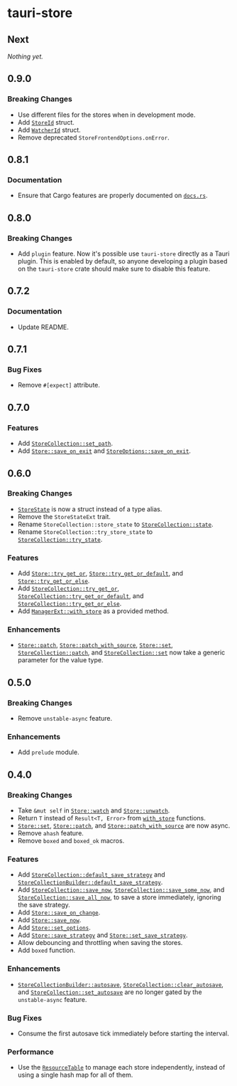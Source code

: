 # tauri-store

## Next

_Nothing yet._

## 0.9.0

### Breaking Changes

- Use different files for the stores when in development mode.
- Add [`StoreId`](https://docs.rs/tauri-store/0.9.0/tauri_store/struct.StoreId.html) struct.
- Add [`WatcherId`](https://docs.rs/tauri-store/0.9.0/tauri_store/struct.WatcherId.html) struct.
- Remove deprecated `StoreFrontendOptions.onError`.

## 0.8.1

### Documentation

- Ensure that Cargo features are properly documented on [`docs.rs`](https://docs.rs/tauri-store/0.8.1/tauri_store).

## 0.8.0

### Breaking Changes

- Add `plugin` feature. Now it's possible use `tauri-store` directly as a Tauri plugin. This is enabled by default, so anyone developing a plugin based on the `tauri-store` crate should make sure to disable this feature.

## 0.7.2

### Documentation

- Update README.

## 0.7.1

### Bug Fixes

- Remove `#[expect]` attribute.

## 0.7.0

### Features

- Add [`StoreCollection::set_path`](https://docs.rs/tauri-store/0.7.0/tauri_store/struct.StoreCollection.html#method.set_path).
- Add [`Store::save_on_exit`](https://docs.rs/tauri-store/0.7.0/tauri_store/struct.Store.html#method.save_on_exit) and [`StoreOptions::save_on_exit`](https://docs.rs/tauri-store/0.7.0/tauri_store/struct.StoreOptions.html#structfield.save_on_exit).

## 0.6.0

### Breaking Changes

- [`StoreState`](https://docs.rs/tauri-store/0.6.0/tauri_store/struct.StoreState.html) is now a struct instead of a type alias.
- Remove the `StoreStateExt` trait.
- Rename `StoreCollection::store_state` to [`StoreCollection::state`](https://docs.rs/tauri-store/0.6.0/tauri_store/struct.StoreCollection.html#method.state).
- Rename `StoreCollection::try_store_state` to [`StoreCollection::try_state`](https://docs.rs/tauri-store/0.6.0/tauri_store/struct.StoreCollection.html#method.try_state).

### Features

- Add [`Store::try_get_or`](https://docs.rs/tauri-store/0.6.0/tauri_store/struct.Store.html#method.try_get_or), [`Store::try_get_or_default`](https://docs.rs/tauri-store/0.6.0/tauri_store/struct.Store.html#method.try_get_or_default), and [`Store::try_get_or_else`](https://docs.rs/tauri-store/0.6.0/tauri_store/struct.Store.html#method.try_get_or_else).
- Add [`StoreCollection::try_get_or`](https://docs.rs/tauri-store/0.6.0/tauri_store/struct.StoreCollection.html#method.try_get_or), [`StoreCollection::try_get_or_default`](https://docs.rs/tauri-store/0.6.0/tauri_store/struct.StoreCollection.html#method.try_get_or_default), and [`StoreCollection::try_get_or_else`](https://docs.rs/tauri-store/0.6.0/tauri_store/struct.StoreCollection.html#method.try_get_or_else).
- Add [`ManagerExt::with_store`](https://docs.rs/tauri-store/0.6.0/tauri_store/trait.ManagerExt.html#method.with_store) as a provided method.

### Enhancements

- [`Store::patch`](https://docs.rs/tauri-store/0.6.0/tauri_store/struct.Store.html#method.patch), [`Store::patch_with_source`](https://docs.rs/tauri-store/0.6.0/tauri_store/struct.Store.html#method.patch_with_source), [`Store::set`](https://docs.rs/tauri-store/0.6.0/tauri_store/struct.Store.html#method.set), [`StoreCollection::patch`](https://docs.rs/tauri-store/0.6.0/tauri_store/struct.StoreCollection.html#method.patch), and [`StoreCollection::set`](https://docs.rs/tauri-store/0.6.0/tauri_store/struct.StoreCollection.html#method.set) now take a generic parameter for the value type.

## 0.5.0

### Breaking Changes

- Remove `unstable-async` feature.

### Enhancements

- Add `prelude` module.

## 0.4.0

### Breaking Changes

- Take `&mut self` in [`Store::watch`](https://docs.rs/tauri-store/0.4.0/tauri_store/struct.Store.html#method.watch) and [`Store::unwatch`](https://docs.rs/tauri-store/0.4.0/tauri_store/struct.Store.html#method.unwatch).
- Return `T` instead of `Result<T, Error>` from [`with_store`](https://docs.rs/tauri-store/0.4.0/tauri_store/fn.with_store.html) functions.
- [`Store::set`](https://docs.rs/tauri-store/0.4.0/tauri_store/struct.Store.html#method.set), [`Store::patch`](https://docs.rs/tauri-store/0.4.0/tauri_store/struct.Store.html#method.patch), and [`Store::patch_with_source`](https://docs.rs/tauri-store/0.4.0/tauri_store/struct.Store.html#method.patch_with_source) are now async.
- Remove `ahash` feature.
- Remove `boxed` and `boxed_ok` macros.

### Features

- Add [`StoreCollection::default_save_strategy`](https://docs.rs/tauri-store/0.4.0/tauri_store/struct.StoreCollection.html#method.default_save_strategy) and [`StoreCollectionBuilder::default_save_strategy`](https://docs.rs/tauri-store/0.4.0/tauri_store/struct.StoreCollectionBuilder.html#method.default_save_strategy).
- Add [`StoreCollection::save_now`](https://docs.rs/tauri-store/0.4.0/tauri_store/struct.StoreCollection.html#method.save_now), [`StoreCollection::save_some_now`](https://docs.rs/tauri-store/0.4.0/tauri_store/struct.StoreCollection.html#method.save_some_now), and [`StoreCollection::save_all_now`](https://docs.rs/tauri-store/0.4.0/tauri_store/struct.StoreCollection.html#method.save_all_now), to save a store immediately, ignoring the save strategy.
- Add [`Store::save_on_change`](https://docs.rs/tauri-store/0.4.0/tauri_store/struct.Store.html#method.save_on_change).
- Add [`Store::save_now`](https://docs.rs/tauri-store/0.4.0/tauri_store/struct.Store.html#method.save_now).
- Add [`Store::set_options`](https://docs.rs/tauri-store/0.4.0/tauri_store/struct.Store.html#method.set_options).
- Add [`Store::save_strategy`](https://docs.rs/tauri-store/0.4.0/tauri_store/struct.Store.html#method.save_strategy) and [`Store::set_save_strategy`](https://docs.rs/tauri-store/0.4.0/tauri_store/struct.Store.html#method.set_save_strategy).
- Allow debouncing and throttling when saving the stores.
- Add `boxed` function.

### Enhancements

- [`StoreCollectionBuilder::autosave`](https://docs.rs/tauri-store/0.4.0/tauri_store/struct.StoreCollectionBuilder.html#method.autosave), [`StoreCollection::clear_autosave`](https://docs.rs/tauri-store/0.4.0/tauri_store/struct.StoreCollection.html#method.clear_autosave), and [`StoreCollection::set_autosave`](https://docs.rs/tauri-store/0.4.0/tauri_store/struct.StoreCollection.html#method.set_autosave) are no longer gated by the `unstable-async` feature.

### Bug Fixes

- Consume the first autosave tick immediately before starting the interval.

### Performance

- Use the [`ResourceTable`](https://docs.rs/tauri/2.1.1/tauri/struct.ResourceTable.html) to manage each store independently, instead of using a single hash map for all of them.
